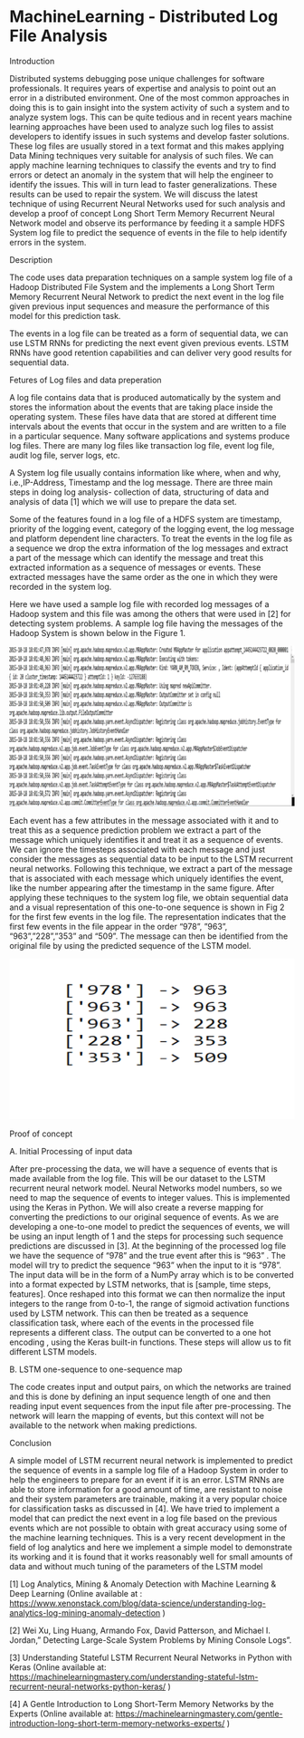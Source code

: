 # MachineLearning - Distributed Log File Analysis

Introduction 

Distributed systems debugging pose unique challenges for software professionals. It requires years of expertise and analysis to
point out an error in a distributed environment. One of the most common approaches in doing this is to gain insight into the system
activity of such a system and to analyze system logs. This can be quite tedious and in recent years machine learning approaches have
been used to analyze such log files to assist developers to identify issues in such systems and develop faster solutions. These log
files are usually stored in a text format and this makes applying Data Mining techniques very suitable for analysis of such files. We
can apply machine learning techniques to classify the events and try to find errors or detect an anomaly in the system that will help
the engineer to identify the issues. This will in turn lead to faster generalizations. These results can be used to repair the system.
We will discuss the latest technique of using Recurrent Neural Networks used for such analysis and develop a proof of concept Long Short
Term Memory Recurrent Neural Network model and observe its performance by feeding it a sample HDFS System log file to predict the
sequence of events in the file to help identify errors in the system.

Description

The code uses data preparation techniques on a sample system log file of a Hadoop Distributed File System and the implements a Long
Short Term Memory Recurrent Neural Network to predict the next event in the log file given previous input sequences and measure the
performance of this model for this prediction task. 

The events in a log file can be treated as a form of sequential data, we can use LSTM RNNs for predicting the next event given previous
events. LSTM RNNs have good retention capabilities and can deliver very good results for sequential data.  

Fetures of Log files and data preperation

A log file contains data that is produced automatically by the system and stores the information about the events that are taking place
inside the operating system. These files have data that are stored at different time intervals about the events that occur in the system
and are written to a file in a particular sequence. Many software applications and systems produce log files. There are many log files
like transaction log file, event log file, audit log file, server logs, etc.

A System log file usually contains information like where, when and why, i.e.,IP-Address, Timestamp and the log message. There are
three main steps in doing log analysis- collection of data, structuring of data and analysis of data [1] which we will use to prepare
the data set. 

Some of the features found in a log file of a HDFS system are timestamp, priority of the logging event, category of the logging event, the log message and platform dependent line characters. To treat the events in the log file as a sequence we drop the extra information of the log messages and extract a part of the message which can identify the message and treat this extracted information as a sequence of messages or events. These extracted messages have the same order as the one in which they were recorded in the system log. 

Here we have used a sample log file with recorded log messages of a Hadoop system and this file was among the others that were used in [2] for detecting system problems. A sample log file having the messages of the Hadoop System is shown below in the Figure 1.

![alt text](Screenshots/HadoopLog.png "Figure 1")

Each event has a few attributes in the message associated with it and to treat this as a sequence prediction problem we extract a part
of the message which uniquely identifies it and treat it as a sequence of events. We can ignore the timesteps associated with each
message and just consider the messages as sequential data to be input to the LSTM recurrent neural networks. Following this technique,
we extract a part of the message that is associated with each message which uniquely identifies the event, like the number appearing
after the timestamp in the same figure. After applying these techniques to the system log file, we obtain sequential data and a visual
representation of this one-to-one sequence is shown in Fig 2 for the first few events in the log file. The representation indicates
that the first few events in the file appear in the order “978”, ”963”, “963”,”228”,”353” and “509”. The message can then be identified
from the original file by using the predicted sequence of the LSTM model.

![alt text](Screenshots/seq_input.png "Figure 2")

Proof of concept

A.	Initial Processing of input data

After pre-processing the data, we will have a sequence of events that is made available from the log file. This will be our dataset to
the LSTM recurrent neural network model. Neural Networks model numbers, so we need to map the sequence of events to integer values. This
is implemented using the Keras  in Python. We will also create a reverse mapping for converting the predictions to our original sequence
of events. As we are developing a one-to-one model to predict the sequences of events, we will be using an input length of 1 and the
steps for processing such sequence predictions are discussed in [3]. At the beginning of the processed log file we have the sequence of
“978” and the true event after this is “963” . The model will try to predict the sequence “963” when the input to it is “978”. The input
data will be in the form of a NumPy  array which is to be converted into a format expected by LSTM networks, that is [sample, time steps, features]. Once reshaped into this format we can then normalize the input integers to the range from 0-to-1, the range of
sigmoid activation functions used by LSTM network. This can then be treated as a sequence classification task, where each of the events
in the processed file represents a different class. The output can be converted to a one hot encoding , using the Keras
built-in functions. These steps will allow us to fit different LSTM models.


B.	LSTM one-sequence to one-sequence map

The code creates input and output pairs, on which the networks are trained and this is done by defining an input sequence length of
one and then reading input event sequences from the input file after pre-processing. The network will learn the mapping of events, but
this context will not be available to the network when making predictions.

Conclusion

A simple model of LSTM recurrent neural network is implemented to predict the sequence of events in a sample log file of a Hadoop System
in order to help the engineers to prepare for an event if it is an error. LSTM RNNs are able to store information for a good amount of
time, are resistant to noise and their system parameters are trainable, making it a very popular choice for classification tasks as
discussed in [4]. We have tried to implement a model that can predict the next event in a log file based on the previous events which
are not possible to obtain with great accuracy using some of the machine learning techniques. This is a very recent development in the
field of log analytics and here we implement a simple model to demonstrate its working and it is  found that it works reasonably
well for small amounts of data and without much tuning of the parameters of the LSTM model


[1] Log Analytics, Mining & Anomaly Detection with Machine Learning & Deep Learning (Online available at : https://www.xenonstack.com/blog/data-science/understanding-log-analytics-log-mining-anomaly-detection )

[2] Wei Xu, Ling Huang, Armando Fox, David Patterson, and Michael I. Jordan,” Detecting Large-Scale System Problems by Mining Console
Logs”.

[3] Understanding Stateful LSTM Recurrent Neural Networks in Python with Keras (Online available at:
https://machinelearningmastery.com/understanding-stateful-lstm-recurrent-neural-networks-python-keras/ )

[4] A Gentle Introduction to Long Short-Term Memory Networks by the Experts (Online available at: https://machinelearningmastery.com/gentle-introduction-long-short-term-memory-networks-experts/ )



